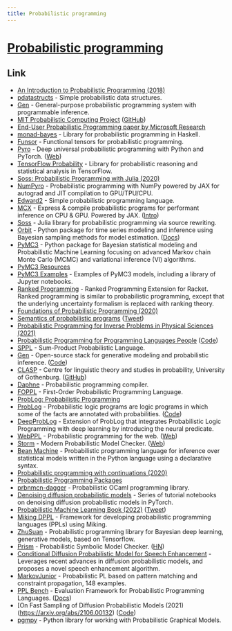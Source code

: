 ```yaml
---
title: Probabilistic programming
---
```


# [Probabilistic programming](http://www.probabilistic-programming.org/wiki/Home)

## Link

- [An Introduction to Probabilistic Programming (2018)](https://arxiv.org/abs/1809.10756)
- [pdatastructs](https://github.com/crepererum/pdatastructs.rs) - Simple probabilistic data structures.
- [Gen](https://github.com/probcomp/Gen) - General-purpose probabilistic programming system with programmable inference.
- [MIT Probabilistic Computing Project](http://probcomp.csail.mit.edu/) ([GitHub](https://github.com/probcomp))
- [End-User Probabilistic Programming paper by Microsoft Research](https://www.cs.uoregon.edu/research/summerschool/summer19/lecture_notes/DRAFT___Probabilistic_Programming_for_End_Users.pdf)
- [monad-bayes](https://github.com/adscib/monad-bayes) - Library for probabilistic programming in Haskell.
- [Funsor](https://github.com/pyro-ppl/funsor) - Functional tensors for probabilistic programming.
- [Pyro](https://github.com/pyro-ppl/pyro) - Deep universal probabilistic programming with Python and PyTorch. ([Web](https://pyro.ai/))
- [TensorFlow Probability](https://github.com/tensorflow/probability) - Library for probabilistic reasoning and statistical analysis in TensorFlow.
- [Soss: Probabilistic Programming with Julia (2020)](https://notamonadtutorial.com/soss-probabilistic-programming-with-julia-6acc5add5549)
- [NumPyro](https://github.com/pyro-ppl/numpyro) - Probabilistic programming with NumPy powered by JAX for autograd and JIT compilation to GPU/TPU/CPU.
- [Edward2](https://github.com/google/edward2) - Simple probabilistic programming language.
- [MCX](https://github.com/rlouf/mcx) - Express & compile probabilistic programs for performant inference on CPU & GPU. Powered by JAX. ([Intro](https://rlouf.github.io/post/introduce_mcx/))
- [Soss](https://github.com/cscherrer/Soss.jl) - Julia library for probabilistic programming via source rewriting.
- [Orbit](https://github.com/uber/orbit) - Python package for time series modeling and inference using Bayesian sampling methods for model estimation. ([Docs](https://uber.github.io/orbit/))
- [PyMC3](https://github.com/pymc-devs/pymc3) - Python package for Bayesian statistical modeling and Probabilistic Machine Learning focusing on advanced Markov chain Monte Carlo (MCMC) and variational inference (VI) algorithms.
- [PyMC3 Resources](https://github.com/pymc-devs/resources)
- [PyMC3 Examples](https://github.com/pymc-devs/pymc-examples) - Examples of PyMC3 models, including a library of Jupyter notebooks.
- [Ranked Programming](https://github.com/tjitze/ranked-programming) - Ranked Programming Extension for Racket. Ranked programming is similar to probabilistic programming, except that the underlying uncertainty formalism is replaced with ranking theory.
- [Foundations of Probabilistic Programming (2020)](https://www.cambridge.org/core/books/foundations-of-probabilistic-programming/819623B1B5B33836476618AC0621F0EE)
- [Semantics of probabilistic programs](https://ieeexplore.ieee.org/document/4568006) ([Tweet](https://twitter.com/tobycmurray/status/1382137010043817986))
- [Probabilistic Programming for Inverse Problems in Physical Sciences (2021)](https://www.iiia.csic.es/en-us/news-events/seminar-details/?seminar_id=35)
- [Probabilistic Programming for Programming Languages People](http://adriansampson.net/doc/ppl.html) ([Code](https://github.com/sampsyo/ppl-intro))
- [SPPL](https://github.com/probcomp/sppl) - Sum-Product Probabilistic Language.
- [Gen](https://www.gen.dev/) - Open-source stack for generative modeling and probabilistic inference. ([Code](https://github.com/probcomp/Gen.jl))
- [CLASP](https://www.gu.se/en/clasp) - Centre for linguistic theory and studies in probability, University of Gothenburg. ([GitHub](https://github.com/GU-CLASP))
- [Daphne](https://github.com/plai-group/daphne) - Probabilistic programming compiler.
- [FOPPL](https://github.com/rmascarenhas/foppl) - First-Order Probabilistic Programming Language.
- [ProbLog: Probabilistic Programming](https://dtai.cs.kuleuven.be/problog/index.html#)
- [ProbLog](https://dtai.cs.kuleuven.be/problog/) - Probabilistic logic programs are logic programs in which some of the facts are annotated with probabilities. ([Code](https://github.com/ML-KULeuven/problog))
- [DeepProbLog](https://github.com/ML-KULeuven/deepproblog) - Extension of ProbLog that integrates Probabilistic Logic Programming with deep learning by introducing the neural predicate.
- [WebPPL](https://github.com/probmods/webppl) - Probabilistic programming for the web. ([Web](http://webppl.org/))
- [Storm](https://github.com/moves-rwth/storm) - Modern Probabilistic Model Checker. ([Web](https://www.stormchecker.org/))
- [Bean Machine](https://github.com/facebookresearch/beanmachine) - Probabilistic programming language for inference over statistical models written in the Python language using a declarative syntax.
- [Probabilistic programming with continuations (2020)](https://julesh.com/2020/08/15/probabilistic-programming-with-continuations/)
- [Probabilistic Programming Packages](https://github.com/theorashid/probabilistic-programming-packages)
- [prbnmcn-dagger](https://github.com/igarnier/prbnmcn-dagger) - Probabilistic OCaml programming library.
- [Denoising diffusion probabilistic models](https://github.com/acids-ircam/diffusion_models) - Series of tutorial notebooks on denoising diffusion probabilistic models in PyTorch.
- [Probabilistic Machine Learning Book (2022)](https://mitpress.mit.edu/books/probabilistic-machine-learning) ([Tweet](https://twitter.com/sirbayes/status/1493644368070123520))
- [Miking DPPL](https://github.com/miking-lang/miking-dppl) - Framework for developing probabilistic programming languages (PPLs) using Miking.
- [ZhuSuan](https://github.com/thu-ml/zhusuan) - Probabilistic programming library for Bayesian deep learning, generative models, based on Tensorflow.
- [Prism](http://www.prismmodelchecker.org/) - Probabilistic Symbolic Model Checker. ([HN](https://news.ycombinator.com/item?id=31283037))
- [Conditional Diffusion Probabilistic Model for Speech Enhancement](https://github.com/neillu23/CDiffuSE) - Leverages recent advances in diffusion probabilistic models, and proposes a novel speech enhancement algorithm.
- [MarkovJunior](https://github.com/mxgmn/MarkovJunior) - Probabilistic PL based on pattern matching and constraint propagation, 148 examples.
- [PPL Bench](https://github.com/facebookresearch/pplbench) - Evaluation Framework for Probabilistic Programming Languages. ([Docs](https://pplbench.org/docs/introduction))
- [On Fast Sampling of Diffusion Probabilistic Models (2021)(https://arxiv.org/abs/2106.00132) ([Code](https://github.com/FengNiMa/FastDPM_pytorch))
- [pgmpy](https://github.com/pgmpy/pgmpy) - Python library for working with Probabilistic Graphical Models.
